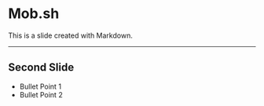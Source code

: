 # Mob.sh

This is a slide created with Markdown.

---

## Second Slide

- Bullet Point 1
- Bullet Point 2
